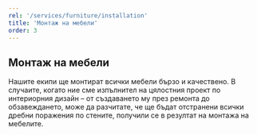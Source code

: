 ```yaml
---
rel: '/services/furniture/installation'
title: 'Монтаж на мебели'
order: 3
---
```


## Монтаж на **мебели**
Нашите екипи ще монтират всички мебели бързо и качествено. В случаите, когато ние сме изпълнител на цялостния проект по интериорния дизайн – от създаването му през ремонта до обзавеждането, може да разчитате, че ще бъдат отстранени всички дребни поражения по стените, получили се в резултат на монтажа на мебелите.